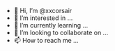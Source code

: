 - 👋 Hi, I’m @xxcorsair
- 👀 I’m interested in ...
- 🌱 I’m currently learning ...
- 💞️ I’m looking to collaborate on ...
- 📫 How to reach me ...

<!---
xxcorsair/xxcorsair is a ✨ special ✨ repository because its `README.md` (this file) appears on your GitHub profile.
You can click the Preview link to take a look at your changes.
--->
